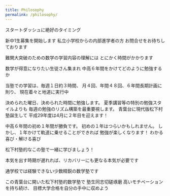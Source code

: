 ```yaml
---
title: Philosophy 
permalink: /philosophy/
---
```


スタートダッシュに絶好のタイミング

新中1生募集を開始します
私立小学校からの内部進学者の方
お問合せをお待ちしております

難関大突破のための数学の学習内容の理解には
とにかく時間がかかります

数学が得意になりたい生徒さん集まれ
中高６年間をかけてどのように勉強するか

当塾での学習は、毎週１日約３時間、
月４回、年間４８回、６年間長期計画に則り、
現在着々と地道に実行中

決められた曜日、決められた時間に勉強します。
夏季講習等の特別の勉強スタイルよりも
毎週の勉強のリズム構築を最重要視します。
青葉台に現代版松下村塾誕生して
平成29年度は4月に２年目を迎えます！

中高６年間の初め１年間が勝負です。
初めの１年はつらいかもしれません。
しかし、１年かけて軌道に乗せることができれば
勉強が楽しくなります！
わかる喜び・解ける喜び

松下村塾的なこの塾で一緒に学びましょう！

本気を出す時期が遅れれば、リカバリーにも更なる本気が必要です

通学校では経験できない少数精鋭の数学塾です

この青葉台に開いた松下村塾的数学塾で
塾生同志切磋琢磨
高いモチベーションを持ち続け、
目標大学合格を自分の手中に収めよう
